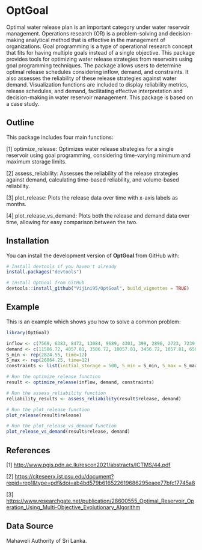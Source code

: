 
# OptGoal

<!-- badges: start -->
<!-- badges: end -->

Optimal water release plan is an important category under water reservoir management. Operations research (OR) is a problem-solving and decision-making analytical method that is effective in the management of organizations. Goal programming is a type of operational research concept that fits for having multiple goals instead of a single objective. This package provides tools for optimizing water release strategies from reservoirs using goal programming techniques. The package allows users to determine optimal release schedules considering inflow, demand, and constraints. It also assesses the reliability of these release strategies against water demand. Visualization functions are included to display reliability metrics, release schedules, and demand, facilitating effective interpretation and decision-making in water reservoir management. This package is based on a case study.

## Outline

This package includes four main functions:

[1] optimize_release: Optimizes water release strategies for a single reservoir using goal programming, considering time-varying minimum and maximum storage limits.

[2] assess_reliability: Assesses the reliability of the release strategies against demand, calculating time-based reliability, and volume-based reliability.

[3] plot_release: Plots the release data over time with x-axis labels as months.

[4] plot_release_vs_demand: Plots both the release and demand data over time, allowing for easy comparison between the two.

## Installation

You can install the development version of **OptGoal** from GitHub with:

```r
# Install devtools if you haven't already
install.packages("devtools")

# Install OptGoal from GitHub
devtools::install_github("Vijini95/OptGoal", build_vignettes = TRUE)
```

## Example

This is an example which shows you how to solve a common problem:

``` r
library(OptGoal)

inflow <- c(7569, 6383, 8472, 13084, 9689, 4301, 399, 2896, 2723, 7239,14849, 13304)
demand <- c(11586.72, 4057.81, 3586.72, 10057.81, 3456.72, 1057.81, 6586.72, 2057.81, 1096.72, 1057.81, 1186.72, 1808.81)
S_min <- rep(2824.55, time=12)
S_max <- rep(26864.25, time=12)
constraints <- list(initial_storage = 500, S_min = S_min, S_max = S_max)

# Run the optimize_release function
result <- optimize_release(inflow, demand, constraints)

# Run the assess_reliability function
reliability_results <- assess_reliability(result$release, demand)

# Run the plot_release function
plot_release(result$release)

# Run the plot_release_vs_demand function
plot_release_vs_demand(result$release, demand)
```
## References

[1] http://www.pgis.pdn.ac.lk/rescon2021/abstracts/ICTMS/44.pdf

[2] https://citeseerx.ist.psu.edu/document?repid=rep1&type=pdf&doi=ab4bd579b616522619686295eaee77bfc17745a8

[3] https://www.researchgate.net/publication/28600555_Optimal_Reservoir_Operation_Using_Multi-Objective_Evolutionary_Algorithm

## Data Source

Mahaweli Authority of Sri Lanka.
